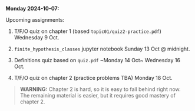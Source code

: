**Monday 2024-10-07:**

Upcoming assignments:

1. T/F/O quiz on chapter 1 (based `topic01/quiz2-practice.pdf`) Wednesday 9 Oct.

1. `finite_hypothesis_classes` jupyter notebook Sunday 13 Oct @ midnight.

1. Definitions quiz based on `quiz.pdf` ~Monday 14 Oct~ Wednesday 16 Oct.

1. T/F/O quiz on chapter 2 (practice problems TBA) Monday 18 Oct.

> **WARNING:**
> Chapter 2 is hard, so it is easy to fall behind right now.
> The remaining material is easier,
> but it requires good mastery of chapter 2.

